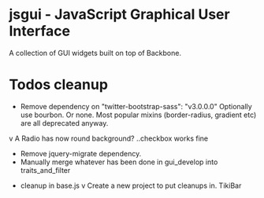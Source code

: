 # jsgui - JavaScript Graphical User Interface

A collection of GUI widgets built on top of Backbone.




Todos cleanup
=====================
- Remove dependency on "twitter-bootstrap-sass": "v3.0.0.0"
  Optionally use bourbon. Or none. Most popular mixins (border-radius, gradient etc) are all 
  deprecated anyway.

v A Radio has now round background? ..checkbox works fine

- Remove jquery-migrate dependency.
- Manually merge whatever has been done in gui_develop into traits_and_filter
* cleanup in base.js
v Create a new project to put cleanups in. TikiBar